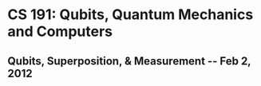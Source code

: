 CS 191: Qubits, Quantum Mechanics and Computers
=============================================
Qubits, Superposition, & Measurement -- Feb 2, 2012
---------------------------------------------------

